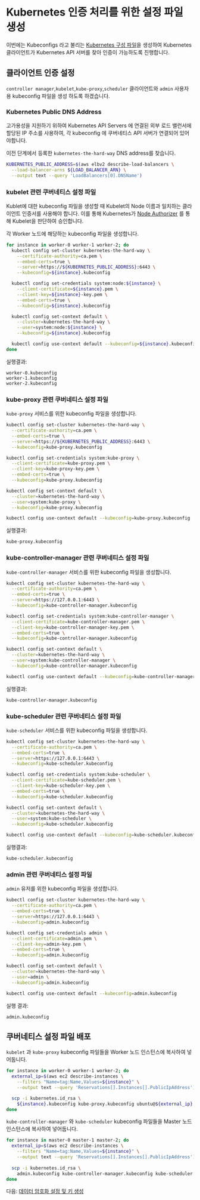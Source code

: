 # Kubernetes 인증 처리를 위한 설정 파일 생성

이번에는 Kubeconfigs 라고 불리는 [Kubernetes 구성 파일](https://kubernetes.io/docs/concepts/configuration/organize-cluster-access-kubeconfig/)을 생성하여 Kubernetes 클라이언트가 Kubernetes API 서버를 찾아 인증이 가능하도록 진행합니다.

## 클라이언트 인증 설정

`controller manager`,`kubelet`,`kube-proxy`,`scheduler` 클라이언트와 `admin` 사용자 용 kubeconfig 파일을 생성 하도록 하겠습니다.

### Kubernetes Public DNS Address

고가용성을 지원하기 위하여 Kubernetes API Servers 에 연결된 외부 로드 밸런서에 할당된 IP 주소를 사용하여, 각 kubeconfig 에 쿠버네티스 API 서버가 연결되어 있어야합니다.   

이전 단계에서 등록한 `kubernetes-the-hard-way` DNS address를 찾습니다.

```bash
KUBERNETES_PUBLIC_ADDRESS=$(aws elbv2 describe-load-balancers \
  --load-balancer-arns ${LOAD_BALANCER_ARN} \
  --output text --query 'LoadBalancers[0].DNSName')
```

### kubelet 관련 쿠버네티스 설정 파일

Kublet에 대한 kubeconfig 파일을 생성할 때 Kubelet의 Node 이름과 일치하는 클라이언트 인증서를 사용해야 합니다. 이를 통해 Kubernetes가 [Node Authorizer](https://kubernetes.io/docs/admin/authorization/node/) 를 통해 Kubelet을 판단하여 승인합니다.
 
각 Worker 노드에 해당하는 kubeconfig 파일을 생성합니다. 

```bash
for instance in worker-0 worker-1 worker-2; do
  kubectl config set-cluster kubernetes-the-hard-way \
    --certificate-authority=ca.pem \
    --embed-certs=true \
    --server=https://${KUBERNETES_PUBLIC_ADDRESS}:6443 \
    --kubeconfig=${instance}.kubeconfig

  kubectl config set-credentials system:node:${instance} \
    --client-certificate=${instance}.pem \
    --client-key=${instance}-key.pem \
    --embed-certs=true \
    --kubeconfig=${instance}.kubeconfig

  kubectl config set-context default \
    --cluster=kubernetes-the-hard-way \
    --user=system:node:${instance} \
    --kubeconfig=${instance}.kubeconfig

  kubectl config use-context default --kubeconfig=${instance}.kubeconfig
done
```

실행결과:

```
worker-0.kubeconfig
worker-1.kubeconfig
worker-2.kubeconfig
```

### kube-proxy 관련 쿠버네티스 설정 파일

`kube-proxy` 서비스를 위한 kubeconfig 파일을 생성합니다.

```bash
kubectl config set-cluster kubernetes-the-hard-way \
  --certificate-authority=ca.pem \
  --embed-certs=true \
  --server=https://${KUBERNETES_PUBLIC_ADDRESS}:6443 \
  --kubeconfig=kube-proxy.kubeconfig

kubectl config set-credentials system:kube-proxy \
  --client-certificate=kube-proxy.pem \
  --client-key=kube-proxy-key.pem \
  --embed-certs=true \
  --kubeconfig=kube-proxy.kubeconfig

kubectl config set-context default \
  --cluster=kubernetes-the-hard-way \
  --user=system:kube-proxy \
  --kubeconfig=kube-proxy.kubeconfig

kubectl config use-context default --kubeconfig=kube-proxy.kubeconfig
```

실행결과:

```
kube-proxy.kubeconfig
```

### kube-controller-manager 관련 쿠버네티스 설정 파일

`kube-controller-manager` 서비스를 위한 kubeconfig 파일을 생성합니다.

```bash
kubectl config set-cluster kubernetes-the-hard-way \
  --certificate-authority=ca.pem \
  --embed-certs=true \
  --server=https://127.0.0.1:6443 \
  --kubeconfig=kube-controller-manager.kubeconfig

kubectl config set-credentials system:kube-controller-manager \
  --client-certificate=kube-controller-manager.pem \
  --client-key=kube-controller-manager-key.pem \
  --embed-certs=true \
  --kubeconfig=kube-controller-manager.kubeconfig

kubectl config set-context default \
  --cluster=kubernetes-the-hard-way \
  --user=system:kube-controller-manager \
  --kubeconfig=kube-controller-manager.kubeconfig

kubectl config use-context default --kubeconfig=kube-controller-manager.kubeconfig
```

실행결과:

```
kube-controller-manager.kubeconfig
```


### kube-scheduler 관련 쿠버네티스 설정 파일

`kube-scheduler` 서비스를 위한 kubeconfig 파일을 생성합니다.

```bash
kubectl config set-cluster kubernetes-the-hard-way \
  --certificate-authority=ca.pem \
  --embed-certs=true \
  --server=https://127.0.0.1:6443 \
  --kubeconfig=kube-scheduler.kubeconfig

kubectl config set-credentials system:kube-scheduler \
  --client-certificate=kube-scheduler.pem \
  --client-key=kube-scheduler-key.pem \
  --embed-certs=true \
  --kubeconfig=kube-scheduler.kubeconfig

kubectl config set-context default \
  --cluster=kubernetes-the-hard-way \
  --user=system:kube-scheduler \
  --kubeconfig=kube-scheduler.kubeconfig

kubectl config use-context default --kubeconfig=kube-scheduler.kubeconfig
```

실행결과:

```
kube-scheduler.kubeconfig
```

### admin 관련 쿠버네티스 설정 파일

`admin` 유저를 위한 kubeconfig 파일을 생성합니다.

```bash
kubectl config set-cluster kubernetes-the-hard-way \
  --certificate-authority=ca.pem \
  --embed-certs=true \
  --server=https://127.0.0.1:6443 \
  --kubeconfig=admin.kubeconfig

kubectl config set-credentials admin \
  --client-certificate=admin.pem \
  --client-key=admin-key.pem \
  --embed-certs=true \
  --kubeconfig=admin.kubeconfig

kubectl config set-context default \
  --cluster=kubernetes-the-hard-way \
  --user=admin \
  --kubeconfig=admin.kubeconfig

kubectl config use-context default --kubeconfig=admin.kubeconfig
```

실행 결과:

```
admin.kubeconfig
```


## 

## 쿠버네티스 설정 파일 배포

`kubelet` 과 `kube-proxy` kubeconfig 파일들을 Worker 노드 인스턴스에 복사하여 넣어둡니다. 

```bash
for instance in worker-0 worker-1 worker-2; do
  external_ip=$(aws ec2 describe-instances \
    --filters "Name=tag:Name,Values=${instance}" \
    --output text --query 'Reservations[].Instances[].PublicIpAddress')

  scp -i kubernetes.id_rsa \
    ${instance}.kubeconfig kube-proxy.kubeconfig ubuntu@${external_ip}:~/
done
```

`kube-controller-manager` 와 `kube-scheduler` kubeconfig 파일들을 Master 노드 인스턴스에 복사하여 넣어둡니다.

```bash
for instance in master-0 master-1 master-2; do
  external_ip=$(aws ec2 describe-instances \
    --filters "Name=tag:Name,Values=${instance}" \
    --output text --query 'Reservations[].Instances[].PublicIpAddress')
  
  scp -i kubernetes.id_rsa \
    admin.kubeconfig kube-controller-manager.kubeconfig kube-scheduler.kubeconfig ubuntu@${external_ip}:~/
done
```

다음: [데이터 암호화 설정 및 키 생성](06-data-encryption-keys.md)
